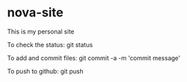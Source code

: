 nova-site
=========
This is my personal site

To check the status:
git status

To add and commit files: 
git commit -a -m 'commit message'

To push to github:
git push
